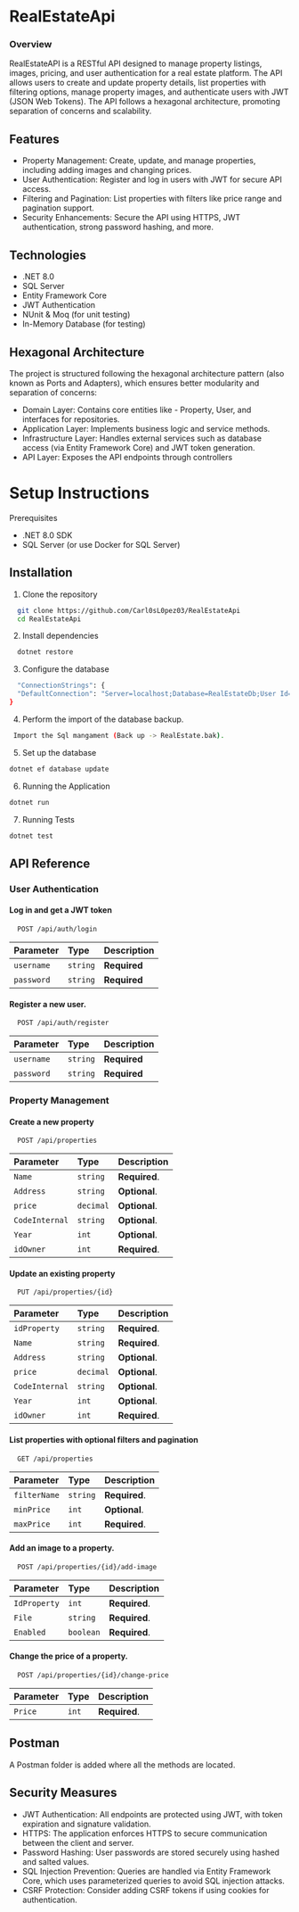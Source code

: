 # RealEstateApi

### Overview

RealEstateAPI is a RESTful API designed to manage property listings, images, pricing, and user authentication for a real estate platform. The API allows users to create and update property details, list properties with filtering options, manage property images, and authenticate users with JWT (JSON Web Tokens). The API follows a hexagonal architecture, promoting separation of concerns and scalability.

## Features

- Property Management: Create, update, and manage properties, including adding images and changing prices.
- User Authentication: Register and log in users with JWT for secure API access.
- Filtering and Pagination: List properties with filters like price range and pagination support.
- Security Enhancements: Secure the API using HTTPS, JWT authentication, strong password hashing, and more.

## Technologies

- .NET 8.0
- SQL Server
- Entity Framework Core
- JWT Authentication
- NUnit & Moq (for unit testing)
- In-Memory Database (for testing)

## Hexagonal Architecture

The project is structured following the hexagonal architecture pattern (also known as Ports and Adapters), which ensures better modularity and separation of concerns:

- Domain Layer: Contains core entities like - Property, User, and interfaces for repositories.
- Application Layer: Implements business logic and service methods.
- Infrastructure Layer: Handles external services such as database access (via Entity Framework Core) and JWT token generation.
- API Layer: Exposes the API endpoints through controllers

# Setup Instructions

Prerequisites

- .NET 8.0 SDK
- SQL Server (or use Docker for SQL Server)

## Installation

1. Clone the repository

```bash
  git clone https://github.com/Carl0sL0pez03/RealEstateApi
  cd RealEstateApi
```

2. Install dependencies

```bash
  dotnet restore
```

3. Configure the database

```bash
  "ConnectionStrings": {
  "DefaultConnection": "Server=localhost;Database=RealEstateDb;User Id=yourusername;Password=yourpassword;"
}
```

4. Perform the import of the database backup.

```bash
 Import the Sql mangament (Back up -> RealEstate.bak).
```

5. Set up the database

```bash
dotnet ef database update
```

6. Running the Application

```bash
dotnet run
```

7. Running Tests

```bash
dotnet test
```

## API Reference

### User Authentication

#### Log in and get a JWT token

```http
  POST /api/auth/login
```

| Parameter  | Type     | Description  |
| :--------- | :------- | :----------- |
| `username` | `string` | **Required** |
| `password` | `string` | **Required** |

#### Register a new user.

```http
  POST /api/auth/register
```

| Parameter  | Type     | Description  |
| :--------- | :------- | :----------- |
| `username` | `string` | **Required** |
| `password` | `string` | **Required** |

### Property Management

#### Create a new property

```http
  POST /api/properties
```

| Parameter      | Type      | Description   |
| :------------- | :-------- | :------------ |
| `Name`         | `string`  | **Required**. |
| `Address`      | `string`  | **Optional**. |
| `price`        | `decimal` | **Optional**. |
| `CodeInternal` | `string`  | **Optional**. |
| `Year`         | `int`     | **Optional**. |
| `idOwner`      | `int`     | **Required**. |

#### Update an existing property

```http
  PUT /api/properties/{id}
```

| Parameter      | Type      | Description   |
| :------------- | :-------- | :------------ |
| `idProperty`   | `string`  | **Required**. |
| `Name`         | `string`  | **Required**. |
| `Address`      | `string`  | **Optional**. |
| `price`        | `decimal` | **Optional**. |
| `CodeInternal` | `string`  | **Optional**. |
| `Year`         | `int`     | **Optional**. |
| `idOwner`      | `int`     | **Required**. |

#### List properties with optional filters and pagination

```http
  GET /api/properties
```

| Parameter    | Type     | Description   |
| :----------- | :------- | :------------ |
| `filterName` | `string` | **Required**. |
| `minPrice`   | `int`    | **Optional**. |
| `maxPrice`   | `int`    | **Required**. |

#### Add an image to a property.

```http
  POST /api/properties/{id}/add-image
```

| Parameter    | Type      | Description   |
| :----------- | :-------- | :------------ |
| `IdProperty` | `int`     | **Required**. |
| `File`       | `string`  | **Required**. |
| `Enabled`    | `boolean` | **Required**. |

#### Change the price of a property.

```http
  POST /api/properties/{id}/change-price
```

| Parameter | Type  | Description   |
| :-------- | :---- | :------------ |
| `Price`   | `int` | **Required**. |

## Postman

A Postman folder is added where all the methods are located.

## Security Measures

- JWT Authentication: All endpoints are protected using JWT, with token expiration and signature validation.
- HTTPS: The application enforces HTTPS to secure communication between the client and server.
- Password Hashing: User passwords are stored securely using hashed and salted values.
- SQL Injection Prevention: Queries are handled via Entity Framework Core, which uses parameterized queries to avoid SQL injection attacks.
- CSRF Protection: Consider adding CSRF tokens if using cookies for authentication.
